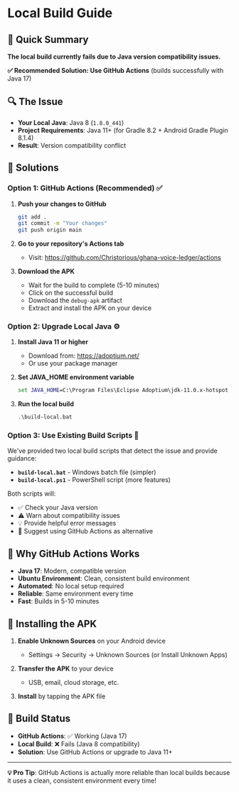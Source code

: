 # Local Build Guide

## 🎯 Quick Summary

**The local build currently fails due to Java version compatibility issues.** 

**✅ Recommended Solution: Use GitHub Actions** (builds successfully with Java 17)

## 🔍 The Issue

- **Your Local Java**: Java 8 (`1.8.0_441`)
- **Project Requirements**: Java 11+ (for Gradle 8.2 + Android Gradle Plugin 8.1.4)
- **Result**: Version compatibility conflict

## 🚀 Solutions

### Option 1: GitHub Actions (Recommended) ✅

1. **Push your changes to GitHub**
   ```bash
   git add .
   git commit -m "Your changes"
   git push origin main
   ```

2. **Go to your repository's Actions tab**
   - Visit: https://github.com/Christorious/ghana-voice-ledger/actions

3. **Download the APK**
   - Wait for the build to complete (5-10 minutes)
   - Click on the successful build
   - Download the `debug-apk` artifact
   - Extract and install the APK on your device

### Option 2: Upgrade Local Java ⚙️

1. **Install Java 11 or higher**
   - Download from: https://adoptium.net/
   - Or use your package manager

2. **Set JAVA_HOME environment variable**
   ```cmd
   set JAVA_HOME=C:\Program Files\Eclipse Adoptium\jdk-11.0.x-hotspot
   ```

3. **Run the local build**
   ```cmd
   .\build-local.bat
   ```

### Option 3: Use Existing Build Scripts 📝

We've provided two local build scripts that detect the issue and provide guidance:

- **`build-local.bat`** - Windows batch file (simpler)
- **`build-local.ps1`** - PowerShell script (more features)

Both scripts will:
- ✅ Check your Java version
- ⚠️ Warn about compatibility issues  
- 💡 Provide helpful error messages
- 🚀 Suggest using GitHub Actions as alternative

## 🎉 Why GitHub Actions Works

- **Java 17**: Modern, compatible version
- **Ubuntu Environment**: Clean, consistent build environment
- **Automated**: No local setup required
- **Reliable**: Same environment every time
- **Fast**: Builds in 5-10 minutes

## 📱 Installing the APK

1. **Enable Unknown Sources** on your Android device
   - Settings → Security → Unknown Sources (or Install Unknown Apps)

2. **Transfer the APK** to your device
   - USB, email, cloud storage, etc.

3. **Install** by tapping the APK file

## 🔧 Build Status

- **GitHub Actions**: ✅ Working (Java 17)
- **Local Build**: ❌ Fails (Java 8 compatibility)
- **Solution**: Use GitHub Actions or upgrade to Java 11+

---

**💡 Pro Tip**: GitHub Actions is actually more reliable than local builds because it uses a clean, consistent environment every time!